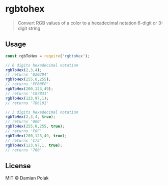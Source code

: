 # rgbtohex

> Convert RGB values of a color to a hexadecimal notation 6-digit or 3-digit string

## Usage

```js
const rgbToHex = require('rgbtohex');

// 6 digits hexadecimal notation
rgbToHex(2,3,4);
// returns '020304'
rgbToHex(255,0,255);
// returns 'FF00FF'
rgbToHex(200,123,49);
// returns 'C87B31'
rgbToHex(123,97,1);
// returns '7B6101'

// 3 digits hexadecimal notation
rgbToHex(2,3,4, true);
// returns '000'
rgbToHex(255,0,255, true);
// returns 'F0F'
rgbToHex(200,123,49, true);
// returns 'C73'
rgbToHex(123,97,1, true);
// returns '760'
```

## License

MIT © Damian Polak

